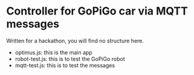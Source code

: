 # Controller for GoPiGo car via MQTT messages

Written for a hackathon, you will find no structure here.

- optimus.js: this is the main app
- robot-test.js: this is to test the GoPiGo robot
- mqtt-test.js: this is to test the messages